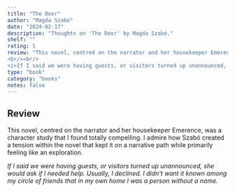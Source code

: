```yaml
---
title: "The Door"
author: "Magda Szabó"
date: "2024-02-17"
description: "Thoughts on 'The Door' by Magda Szabó."
shelf: ""
rating: 5
review: "This novel, centred on the narrator and her housekeeper Emerence, was a character study that I found totally compelling. I admire how Szabó created a tension within the novel that kept it on a narrative path while primarily feeling like an exploration.
<br/><br/>
<i>If I said we were having guests, or visitors turned up unannounced, she would ask if I needed help. Usually, I declined. I didn't want it known among my circle of friends that in my own home I was a person without a name.</i>"
type: "book"
category: "books"
notes: false
---
```


## Review

This novel, centred on the narrator and her housekeeper Emerence, was a character study that I found totally compelling. I admire how Szabó created a tension within the novel that kept it on a narrative path while primarily feeling like an exploration.

_If I said we were having guests, or visitors turned up unannounced, she would ask if I needed help. Usually, I declined. I didn't want it known among my circle of friends that in my own home I was a person without a name._
